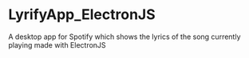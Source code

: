 # LyrifyApp_ElectronJS
A desktop app for Spotify which shows the lyrics of the song currently playing made with ElectronJS
